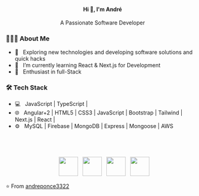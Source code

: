 <h4 align="center">Hi 👋, I'm André</h4>
<p align="center">A Passionate Software Developer</p>
<div>
  
<h3> 👨🏻‍💻 About Me </h3>
  
- 🔭 &nbsp; Exploring new technologies and developing software solutions and quick hacks
- 📖 &nbsp; I’m currently learning React & Next.js for Development
- 🌱 &nbsp; Enthusiast in full-Stack

<h3>🛠 Tech Stack</h3>

- 💻 &nbsp; JavaScript | TypeScript |  
- 🌐 &nbsp; Angular+2 | HTML5 | CSS3 | JavaScript | Bootstrap | Tailwind | Next.js | React |
- ⚙️ &nbsp; MySQL | Firebase | MongoDB | Express | Mongoose | AWS
</div>

  <p align="center" style="margin-top: 4.5rem;">
    &nbsp; <a href="https://twitter.com/AndrePonc_e" target="_blank"
      rel="noopener noreferrer"><img src="https://img.icons8.com/plasticine/100/000000/twitter.png" width="50" /></a>
    &nbsp; <a href="https://www.instagram.com/a.n.d.r.e.p.o.n.c.e" target="_blank"
      rel="noopener noreferrer"><img src="https://img.icons8.com/plasticine/100/000000/instagram-new.png" width="50" /></a>
    &nbsp; <a href="https://www.linkedin.com/in/andre-ponce-242498181" target="_blank"
      rel="noopener noreferrer"><img src="https://img.icons8.com/plasticine/100/000000/linkedin.png" width="50" /></a>
    &nbsp; <a href="mailto:asponceg@unah.hn" target="_blank"
      rel="noopener noreferrer"><img src="https://img.icons8.com/plasticine/100/000000/gmail.png"  width="50" /></a>
  </p>

⭐️ From [andreponce3322](https://github.com/andreponce3322)
